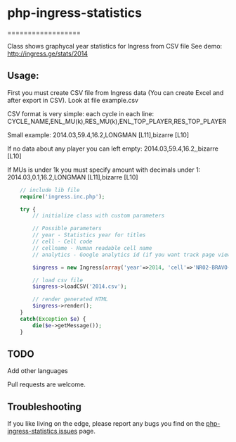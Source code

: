 # php-ingress-statistics
==================

Class shows graphycal year statistics for Ingress from CSV file
See demo: http://ingress.ge/stats/2014

## Usage:

First you must create CSV file from Ingress data (You can create Excel and after export in CSV). Look at file example.csv

CSV format is very simple: each cycle in each line:
CYCLE_NAME,ENL_MU(k),RES_MU(k),ENL_TOP_PLAYER,RES_TOP_PLAYER

Small example:
2014.03,59.4,16.2,LONGMAN [L11],bizarre [L10]

If no data about any player you can left empty:
2014.03,59.4,16.2,,bizarre [L10]

If MUs is under 1k you must specify amount with decimals under 1:
2014.03,0.1,16.2,LONGMAN [L11],bizarre [L10]

```php
	// include lib file
	require('ingress.inc.php');

	try {
		// initialize class with custom parameters

		// Possible parameters
		// year - Statistics year for titles
		// cell - Cell code
		// cellname - Human readable cell name
		// analytics - Google analytics id (if you want track page views)

		$ingress = new Ingress(array('year'=>2014, 'cell'=>'NR02-BRAVO-02', 'cellname'=>'Tbilisi - Georgia'));

		// load csv file
		$ingress->loadCSV('2014.csv');

		// render generated HTML
		$ingress->render();
	}
	catch(Exception $e) {
		die($e->getMessage());
	}
```

TODO
-----
Add other languages

Pull requests are welcome.

Troubleshooting
---------------
If you like living on the edge, please report any bugs you find on the [php-ingress-statistics issues](https://github.com/akalongman/php-ingress-statistics/issues) page.

